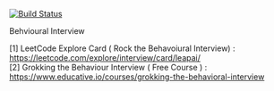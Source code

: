 [![Build Status](https://travis-ci.org/vivekm92/Notes.svg?branch=master)](https://travis-ci.org/vivekm92/Notes)


Behvioural Interview

[1] LeetCode Explore Card ( Rock the Behavoiural Interview) : https://leetcode.com/explore/interview/card/leapai/       
[2] Grokking the Behaviour Interview ( Free Course ) : https://www.educative.io/courses/grokking-the-behavioral-interview
